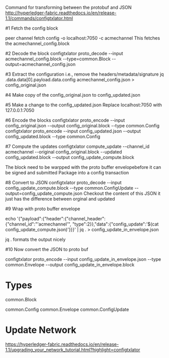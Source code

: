 Command for transforming between the protobuf and JSON
http://hyperledger-fabric.readthedocs.io/en/release-1.1/commands/configtxlator.html


#1 Fetch the config block

peer channel fetch config -o localhost:7050 -c acmechannel
This fetches the acmechannel_config.block

#2 Decode the block
configtxlator proto_decode --input acmechannel_config.block --type=common.Block --output=acmechannel_config.json

#3 Extract the configuration i.e., remove the headers/metadata/signature
jq .data.data[0].payload.data.config acmechannel_config.json > config_original.json

#4 Make copy of the config_original.json to config_updated.json

#5 Make a change to the config_updated.json
Replace localhost:7050 with 127.0.0.1:7050

#6 Encode the blocks
configtxlator proto_encode --input config_original.json --output config_original.block --type common.Config
configtxlator proto_encode --input config_updated.json --output config_updated.block --type common.Config

#7 Compute the updates
configtxlator compute_update --channel_id acmechannel  --original config_original.block --updated config_updated.block --output config_update_compute.block

The block need to be warpped with the proto buffer envelopebefore it can be signed and submitted
Package into a config transaction

#8 Convert to JSON
configtxlator proto_decode --input config_update_compute.block --type common.ConfigUpdate --output=config_update_compute.json
Checkout the content of this JSON it just has the difference between orginal and updated

#9  Wrap with proto buffer envelope

echo '{"payload":{"header":{"channel_header":{"channel_id":"'acmechannel'", "type":2}},"data":{"config_update":'$(cat config_update_compute.json)'}}}' | jq . > config_update_in_envelope.json

jq . formats the output nicely

#10 Now convert the JSON to proto buf

configtxlator proto_encode --input config_update_in_envelope.json --type common.Envelope --output config_update_in_envelope.block



Types
=====
common.Block    

common.Config
common.Envelope
common.ConfigUpdate

Update Network
==============
https://hyperledger-fabric.readthedocs.io/en/release-1.1/upgrading_your_network_tutorial.html?highlight=configtxlator

